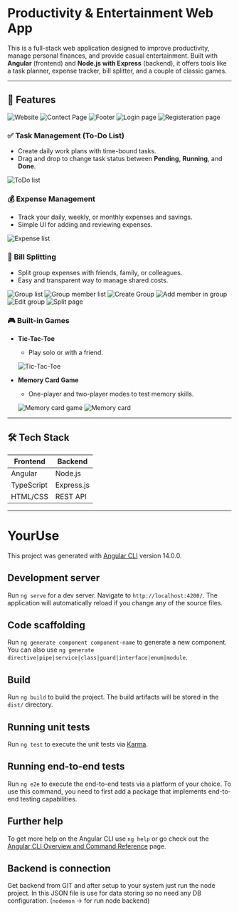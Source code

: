 # Productivity & Entertainment Web App

This is a full-stack web application designed to improve productivity, manage personal finances, and provide casual entertainment. Built with **Angular** (frontend) and **Node.js with Express** (backend), it offers tools like a task planner, expense tracker, bill splitter, and a couple of classic games.

---

## 🚀 Features

![Website](src/assets/screenshots/Website.png)
![Contect Page](src/assets/screenshots/Contact-page.png)
![Footer](screenshots/Footer.png)
![Login page](src/assets/screenshots/Login-page.png)
![Registeration page](src/assets/screenshots/Register-page.png)

### ✅ Task Management (To-Do List)
- Create daily work plans with time-bound tasks.
- Drag and drop to change task status between **Pending**, **Running**, and **Done**.

![ToDo list](src/assets/screenshots/ToDo.png)

### 💰 Expense Management
- Track your daily, weekly, or monthly expenses and savings.
- Simple UI for adding and reviewing expenses.

![Expense list](src/assets/screenshots/Expense.png)

### 🤝 Bill Splitting
- Split group expenses with friends, family, or colleagues.
- Easy and transparent way to manage shared costs.

![Group list](src/assets/screenshots/Group-list.png)
![Group member list](src/assets/screenshots/Group-member-list.png)
![Create Group](src/assets/screenshots/Create-Group.png)
![Add member in group](src/assets/screenshots/Add-member-in-group.png)
![Edit group](src/assets/screenshots/Edit-group.png)
![Split page](src/assets/screenshots/Split-page.png)

### 🎮 Built-in Games
- **Tic-Tac-Toe**
  - Play solo or with a friend.

  ![Tic-Tac-Toe](src/assets/screenshots/Tic-Tac-Toe.png)

- **Memory Card Game**
  - One-player and two-player modes to test memory skills.

  ![Memory card game](src/assets/screenshots/Memory-card-game.png)
  ![Memory card](src/assets/screenshots/Memory-card.png)

---

## 🛠 Tech Stack

| Frontend   | Backend        |
|------------|----------------|
| Angular    | Node.js        |
| TypeScript | Express.js     |
| HTML/CSS   | REST API       |

---

# YourUse

This project was generated with [Angular CLI](https://github.com/angular/angular-cli) version 14.0.0.

## Development server

Run `ng serve` for a dev server. Navigate to `http://localhost:4200/`. The application will automatically reload if you change any of the source files.

## Code scaffolding

Run `ng generate component component-name` to generate a new component. You can also use `ng generate directive|pipe|service|class|guard|interface|enum|module`.

## Build

Run `ng build` to build the project. The build artifacts will be stored in the `dist/` directory.

## Running unit tests

Run `ng test` to execute the unit tests via [Karma](https://karma-runner.github.io).

## Running end-to-end tests

Run `ng e2e` to execute the end-to-end tests via a platform of your choice. To use this command, you need to first add a package that implements end-to-end testing capabilities.

## Further help

To get more help on the Angular CLI use `ng help` or go check out the [Angular CLI Overview and Command Reference](https://angular.io/cli) page.

## Backend is connection

Get backend from GIT and after setup to your system just run the node project. In this JSON file is use for data storing so no need any DB configuration. (`nodemon` -> for run node backend)
